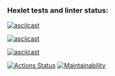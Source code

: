 ### Hexlet tests and linter status:

[![asciicast](https://asciinema.org/a/RO3WIsW1GW8u1ARdTtqFOqhJZ.svg)](https://asciinema.org/a/RO3WIsW1GW8u1ARdTtqFOqhJZ)

[![asciicast](https://asciinema.org/a/wMz93bH4hN6GD70l4JrSav4IJ.svg)](https://asciinema.org/a/wMz93bH4hN6GD70l4JrSav4IJ)

[![asciicast](https://asciinema.org/a/LKbxISLiyD0Bawa3Sl07nkI3t.svg)](https://asciinema.org/a/LKbxISLiyD0Bawa3Sl07nkI3t)

[![Actions Status](https://github.com/AleksKen/java-project-61/actions/workflows/hexlet-check.yml/badge.svg)](https://github.com/AleksKen/java-project-61/actions)
[![Maintainability](https://api.codeclimate.com/v1/badges/de2f2277e4535fbb6798/maintainability)](https://codeclimate.com/github/AleksKen/java-project-61/maintainability)
